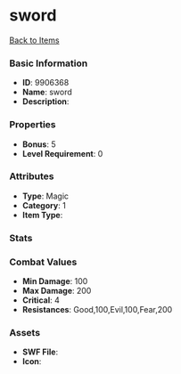 # sword



[Back to Items](../items.md)

### Basic Information

- **ID**: 9906368
- **Name**: sword
- **Description**: 

### Properties

- **Bonus**: 5
- **Level Requirement**: 0

### Attributes

- **Type**: Magic
- **Category**: 1
- **Item Type**: 

### Stats


### Combat Values

- **Min Damage**: 100
- **Max Damage**: 200
- **Critical**: 4
- **Resistances**: Good,100,Evil,100,Fear,200

### Assets

- **SWF File**: 
- **Icon**: 

